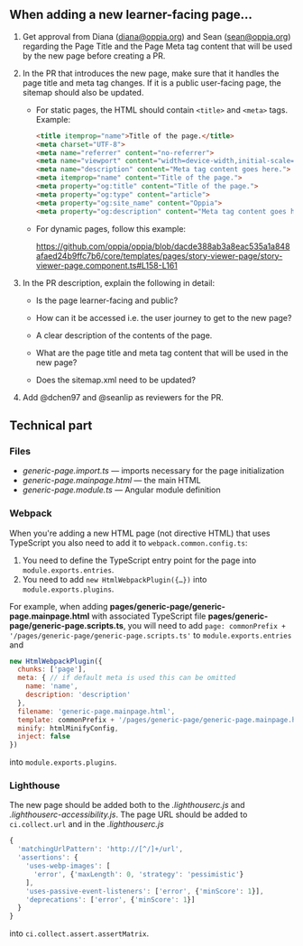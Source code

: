 
## When adding a new learner-facing page…

1.  Get approval from Diana ([diana@oppia.org](mailto:diana@oppia.org)) and Sean ([sean@oppia.org](mailto:sean@seanlip.org)) regarding the Page Title and the Page Meta tag content that will be used by the new page before creating a PR.
    
2.  In the PR that introduces the new page, make sure that it handles the page title and meta tag changes. If it is a public user-facing page, the sitemap should also be updated.
    

	- For static pages, the HTML should contain `<title>` and `<meta>` tags. Example:
       ```html
       <title itemprop="name">Title of the page.</title>
       <meta charset="UTF-8">
       <meta name="referrer" content="no-referrer">
       <meta name="viewport" content="width=device-width,initial-scale=1,user-scalable=yes">
       <meta name="description" content="Meta tag content goes here.">
       <meta itemprop="name" content="Title of the page.">
       <meta property="og:title" content="Title of the page.">
       <meta property="og:type" content="article">
       <meta property="og:site_name" content="Oppia">
       <meta property="og:description" content="Meta tag content goes here.">
      ```

    - For dynamic pages, follow this example:

      https://github.com/oppia/oppia/blob/dacde388ab3a8eac535a1a848afaed24b9ffc7b6/core/templates/pages/story-viewer-page/story-viewer-page.component.ts#L158-L161
    

4.  In the PR description, explain the following in detail:
    

    - Is the page learner-facing and public?
    
    - How can it be accessed i.e. the user journey to get to the new page?
    
    - A clear description of the contents of the page.
    
    - What are the page title and meta tag content that will be used in the new page?
    
    - Does the sitemap.xml need to be updated?
    

4.  Add @dchen97 and @seanlip as reviewers for the PR.

## Technical part

### Files

* _generic-page.import.ts_ — imports necessary for the page initialization
* _generic-page.mainpage.html_ — the main HTML
* _generic-page.module.ts_ — Angular module definition 

### Webpack
When you're adding a new HTML page (not directive HTML) that uses TypeScript you also need to add it to `webpack.common.config.ts`:

1. You need to define the TypeScript entry point for the page into `module.exports.entries`.
2. You need to add `new HtmlWebpackPlugin({…})` into `module.exports.plugins`.

For example, when adding **pages/generic-page/generic-page.mainpage.html** with associated TypeScript file **pages/generic-page/generic-page.scripts.ts**, you will need to add `page: commonPrefix + '/pages/generic-page/generic-page.scripts.ts'` to `module.exports.entries` and

```javascript
new HtmlWebpackPlugin({
  chunks: ['page'],
  meta: { // if default meta is used this can be omitted
    name: 'name',
    description: 'description'
  },
  filename: 'generic-page.mainpage.html',
  template: commonPrefix + '/pages/generic-page/generic-page.mainpage.html',
  minify: htmlMinifyConfig,
  inject: false
})
```
into `module.exports.plugins`.

### Lighthouse

The new page should be added both to the _.lighthouserc.js_ and _.lighthouserc-accessibility.js_. The page URL should be added to `ci.collect.url` and in the _.lighthouserc.js_
```javascript
{
  'matchingUrlPattern': 'http://[^/]+/url',
  'assertions': {
    'uses-webp-images': [
      'error', {'maxLength': 0, 'strategy': 'pessimistic'}      
    ],
    'uses-passive-event-listeners': ['error', {'minScore': 1}],
    'deprecations': ['error', {'minScore': 1}]
  }
}
```
into `ci.collect.assert.assertMatrix`.
